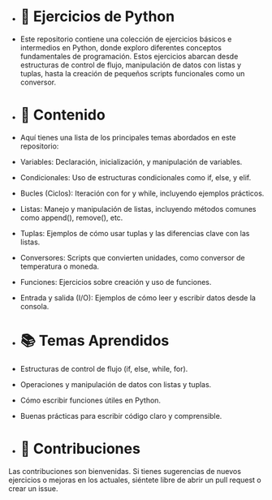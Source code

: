 - # 🐍 Ejercicios de Python
- Este repositorio contiene una colección de ejercicios básicos e intermedios en Python, donde exploro diferentes conceptos fundamentales de programación. Estos ejercicios abarcan desde estructuras de control de flujo, manipulación de datos con listas y tuplas, hasta la creación de pequeños scripts funcionales como un conversor.

- # 📂 Contenido
- Aquí tienes una lista de los principales temas abordados en este repositorio:

- Variables: Declaración, inicialización, y manipulación de variables.
- Condicionales: Uso de estructuras condicionales como if, else, y elif.
- Bucles (Ciclos): Iteración con for y while, incluyendo ejemplos prácticos.
- Listas: Manejo y manipulación de listas, incluyendo métodos comunes como append(), remove(), etc.
- Tuplas: Ejemplos de cómo usar tuplas y las diferencias clave con las listas.
- Conversores: Scripts que convierten unidades, como conversor de temperatura o moneda.
- Funciones: Ejercicios sobre creación y uso de funciones.
- Entrada y salida (I/O): Ejemplos de cómo leer y escribir datos desde la consola.
- # 📚 Temas Aprendidos
- Estructuras de control de flujo (if, else, while, for).
- Operaciones y manipulación de datos con listas y tuplas.
- Cómo escribir funciones útiles en Python.
- Buenas prácticas para escribir código claro y comprensible.
- # 🤝 Contribuciones
Las contribuciones son bienvenidas. Si tienes sugerencias de nuevos ejercicios o mejoras en los actuales, siéntete libre de abrir un pull request o crear un issue.
